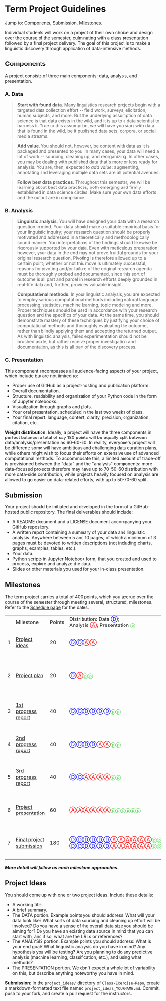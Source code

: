 # Term Project Guidelines

Jump to: [Components](#components), [Submission](#submission), [Milestones](#milestones).

Individual students will work on a project of their own choice and design over the course of the semester, culminating with a class presentation followed by a final project delivery. The goal of this project is to make a linguistic discovery through application of data-intensive methods.

<a name="components"></a>
## Components

A project consists of three main components: data, analysis, and presentation.


### A. Data

> **Start with found data**. Many linguistics research projects begin with a targeted data collection effort -- field work, surveys, elicitation, human subjects, and more. But the underlying assumption of data science is that data exists in the wild, and it is up to a data scientist to harness it. True to this assumption, we will have you start with data that is found in the wild, be it published data sets, corpora, or social media streams.

> **Add value**. You should not, however, be content with data as it is packaged and presented to you. In many cases, your data will need a lot of work -- sourcing, cleaning up, and reorganizing. In other cases, you may be dealing with published data that's more or less ready for analysis. You are, then, expected to _add value_: augmenting, annotating and leveraging multiple data sets are all potential avenues.

> **Follow best data practices**. Throughout this semester, we will be learning about best data practices, both emerging and firmly established in data science circles. Make sure your own data efforts and the output are in compliance.

### B. Analysis

> **Linguistic analysis**. You will have designed your data with a research question in mind. Your data should make a suitable empirical basis for your linguistic inquiry; your research question should be properly motivated and addressed in a theoretically and methodologically sound manner. You interpretations of the findings should likewise be rigorously supported by your data. Even with meticulous preparation, however, your data in the end may not prove fruitful grounds for your original research question. Pivoting is therefore allowed up to a certain point; whether or not this move is ultimately successful, reasons for pivoting and/or failure of the original research agenda must be thoroughly probed and documented, since this sort of outcome is all part and parcel in research efforts deeply grounded in real-life data and, further, provides valuable insight.

> **Computational methods**. In your linguistic analysis, you are expected to employ various computational methods including natural language processing, statistics, machine learning, topic modeling and more. Proper techniques should be used in accordance with your research question and the specifics of your data. At the same time, you should demonstrate mastery of these techniques by justifying your choice of computational methods and thoroughly evaluating the outcome, rather than blindly applying them and accepting the returned output. As with linguistic analysis, failed experimentation should not be brushed aside, but rather receive proper investigation and documentation, as this is all part of the discovery process.


### C. Presentation

This component encompasses all audience-facing aspects of your project, which include but are not limited to:

- Proper use of GitHub as a project-hosting and publication platform.
- Overall documentation.
- Structure, readability and organization of your Python code in the form of Jupyter notebooks.
- Visualization through graphs and plots.
- Your oral presentation, scheduled in the last two weeks of class.
- Your final report: language, content, clarity, precision, organization, citation, etc.

**Weight distribution**. Ideally, a project will have the three components in perfect balance: a total of say 180 points will be equally split between data/analysis/presentation as 60-60-60. In reality, everyone's project will be different: some will have ambitious and challenging data curation plans, while others might wish to focus their efforts on extensive use of advanced computational methods. To accommodate this, a limited amount of trade-off is provisioned between the "data" and the "analysis" components: more data-focused projects therefore may have up to 70-50-60 distribution with more data-side contribution, while projects heavily focused on analysis are allowed to go easier on data-related efforts, with up to 50-70-60 split.


<a name="submission"/></a>
## Submission

Your project should be initiated and developed in the form of a GitHub-hosted public repository. The final deliverables should include:

- A README document and a LICENSE document accompanying your GitHub repository.
- A written report containing a summary of your data and linguistic analysis.
Anywhere between 5 and 10 pages, of which a minimum of 3 pages must be devoted to written descriptions (not including charts, graphs, examples, tables, etc.).
- Your data.
- Python scripts in Jupyter Notebook form, that you created and used to process, explore and analyze the data.
- Slides or other materials you used for your in-class presentation.


<a name="milestones"/></a>
## Milestones

The term project carries a total of 400 points, which you accrue over the course of the semester through meeting several, structured, milestones. Refer to the [Schedule page](https://github.com/Data-Science-for-Linguists-2020/Home/blob/master/schedule.md) for the dates.

<!--
<table class=grey style="table-layout: fixed;">

<col style="width: 24px;"/>
<col style="width: 150px;"/>
<col style="width: 40px;"/>
<col style="width: 205px;"/>
<col />
-->

<table>

<!--
<tr><th></th><th>Milestone</th><th>Pts</th><th>Distribution: Data <font color="blue">&#9401;</font>; Analysis <font color="red">&#9398;</font>; Presentation <font color="limegreen">ⓟ</font></th><th>What</th></tr>
-->

<tr><td></td><td>Milestone</td><td>Points</td><td>Distribution: Data <font color="blue">&#9401;</font>;<br> Analysis <font color="red">&#9398;</font>; Presentation <font color="limegreen">ⓟ</font></td><td>What</td></tr>

<tr><td>1</td><td><a href="#ideas">Project ideas</a></td><td>20</td>   
<td><font color="blue">&#9401;&#9401;</font><font color="red">&#9398;&#9398;</font></td>
<td>Send instructor 1-2 project ideas. </td></tr>

<tr><td>2</td><td><a href="#plan">Project plan</a></td><td>20</td>   
<td><font color="blue">&#9401;</font><font color="red">&#9398;</font><font color="limegreen">ⓟⓟ</font></td>
<td>Finalize project plan, create a GitHub project repository.</td></tr>

<tr><td>3</td><td><a href="#prog1">1st progress report</a></td><td>40</td>
<td><font color="blue">&#9401;&#9401;&#9401;&#9401;&#9401;&#9401;</font><font color="red"></font><font color="limegreen">ⓟⓟ</font></td>
<td>Focus on data curation, report progress.</td></tr>

<tr><td>4</td><td><a href="#prog2">2nd progress report</a></td><td>40</td>
<td><font color="blue">&#9401;&#9401;&#9401;&#9401;</font><font color="red">&#9398;&#9398;</font><font color="limegreen">ⓟⓟ</font></td>
<td>Continue with data curation, attempt analysis.</td></tr>

<tr><td>5</td><td><a href="#prog3">3rd progress report</a></td><td>40</td>
<td><font color="blue">&#9401;&#9401;</font><font color="red">&#9398;&#9398;&#9398;&#9398;</font><font color="limegreen">ⓟⓟ</font></td>
<td>Data-side effort should be done; ramp up analysis.</td></tr>

<tr><td>6</td><td><a href="#presentation">Project presentation</a></td><td>60</td>
<td><font color="blue"></font><font color="red">&#9398;&#9398;&#9398;&#9398;&#9398;&#9398;</font><font color="limegreen">ⓟⓟⓟⓟⓟⓟ</font></td>
<td>Oral presentation of your work in classroom.</td></tr>

<tr><td>7</td><td><a href="#final">Final project submission</a></td><td>180</td>
<td>
<font color="blue">&#9401;&#9401;&#9401;&#9401;&#9401;&#9401;</font><font color="red">&#9398;&#9398;&#9398;&#9398;&#9398;&#9398;</font><font color="limegreen">ⓟⓟⓟⓟⓟⓟ</font>
<font color="blue">&#9401;&#9401;&#9401;&#9401;&#9401;&#9401;</font><font color="red">&#9398;&#9398;&#9398;&#9398;&#9398;&#9398;</font><font color="limegreen">ⓟⓟⓟⓟⓟⓟ</font>
</td>
<td>Turn in final project in the form of a GitHub repository.</td></tr>

</table>

**_More detail will follow as each milestone approaches._**


<a name="ideas"/></a>
## Project Ideas

You should come up with one or two project ideas. Include these details:

- A working title.
- A brief summary.
- The DATA portion. Example points you should address: What will your data look like? What sorts of data sourcing and cleaning up effort will be involved? Do you have a sense of the overall data size you should be aiming for? Do you have an existing data source in mind that you can start with, and if so, what are the URLs or references?
- The ANALYSIS portion. Example points you should address: What is your end goal? What linguistic analysis do you have in mind? Any hypothesis you will be testing? Are you planning to do any predictive analysis (machine learning, classification, etc.), and using what methods?
- The PRESENTATION portion. We don't expect a whole lot of variability on this, but describe anything noteworthy you have in mind.

**Submission**: In the `project_ideas/` directory of `Class-Exercise-Repo`, create a markdown-formatted text file named `project_ideas_YOURNAME.md`. Commit, push to your fork, and create a pull request for the instructors.
